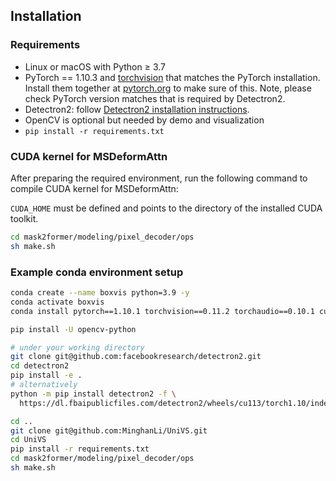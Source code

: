 ## Installation

### Requirements
- Linux or macOS with Python ≥ 3.7
- PyTorch == 1.10.3 and [torchvision](https://github.com/pytorch/vision/) that matches the PyTorch installation.
  Install them together at [pytorch.org](https://pytorch.org) to make sure of this. Note, please check
  PyTorch version matches that is required by Detectron2.
- Detectron2: follow [Detectron2 installation instructions](https://detectron2.readthedocs.io/tutorials/install.html).
- OpenCV is optional but needed by demo and visualization
- `pip install -r requirements.txt`

### CUDA kernel for MSDeformAttn
After preparing the required environment, run the following command to compile CUDA kernel for MSDeformAttn:

`CUDA_HOME` must be defined and points to the directory of the installed CUDA toolkit.

```bash
cd mask2former/modeling/pixel_decoder/ops
sh make.sh
```

### Example conda environment setup
```bash
conda create --name boxvis python=3.9 -y
conda activate boxvis
conda install pytorch==1.10.1 torchvision==0.11.2 torchaudio==0.10.1 cudatoolkit=11.3 -c pytorch -c conda-forge

pip install -U opencv-python

# under your working directory
git clone git@github.com:facebookresearch/detectron2.git
cd detectron2
pip install -e .
# alternatively 
python -m pip install detectron2 -f \
  https://dl.fbaipublicfiles.com/detectron2/wheels/cu113/torch1.10/index.html

cd ..
git clone git@github.com:MinghanLi/UniVS.git
cd UniVS
pip install -r requirements.txt
cd mask2former/modeling/pixel_decoder/ops
sh make.sh
```
